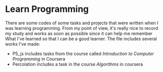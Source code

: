 # Learn Programming
There are some codes of some tasks and projects that were written when I was learning programming. From my point of view, it's really nice to record my study and works as soon as possible since it can help me remember What I've learned so that I can be a good learner.
The file includes several works I've made:
+ P5_js includes tasks from the course called *Introduction to Computer Programming* in Coursera
+ Percolation includes a task in the course *Algorithms* in coursera